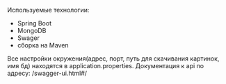 Используемые технологии:
 - Spring Boot
 - MongoDB
 - Swager
 - сборка на Maven

Все настройки окружения(адрес, порт, путь для скачивания картинок, имя бд) находятся в application.properties.
Документация к api по адресу: <server-address>/swagger-ui.html#/
